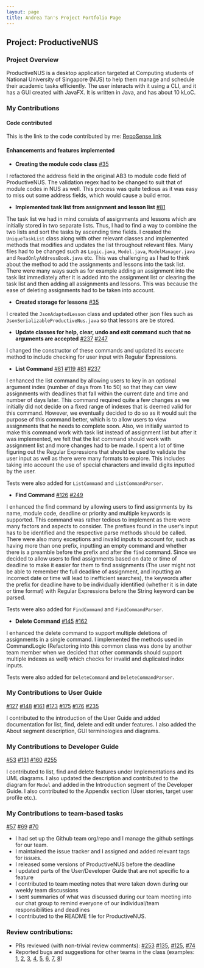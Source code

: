 ```yaml
---
layout: page
title: Andrea Tan's Project Portfolio Page
---
```


## Project: ProductiveNUS

### Project Overview
ProductiveNUS is a desktop application targeted at Computing students of National University of Singapore (NUS) to help them manage and schedule their academic tasks efficiently. The user interacts with it using a CLI, and it has a GUI created with JavaFX. It is written in Java, and has about 10 kLoC.

### My Contributions

#### Code contributed
This is the link to the code contributed by me:
[RepoSense link](https://nus-cs2103-ay2021s1.github.io/tp-dashboard/#breakdown=true&search=andreatanky&sort=groupTitle&sortWithin=title&since=2020-08-14&timeframe=commit&mergegroup=&groupSelect=groupByRepos&checkedFileTypes=docs~functional-code~test-code~other)

#### Enhancements and features implemented

* **Creating the module code class** [\#35](https://github.com/AY2021S1-CS2103T-F11-3/tp/pull/35)

I refactored the address field in the original AB3 to module code field of ProductiveNUS. The validation regex had to be changed to suit that of module codes in NUS as well. This process was quite tedious as it was easy to miss out some address fields, which would cause a build error.

* **Implemented task list from assignment and lesson list** 
[\#81](https://github.com/AY2021S1-CS2103T-F11-3/tp/pull/81/files)

The task list we had in mind consists of assignments and lessons which are initially stored in two separate lists. Thus, I had to find a way to combine the two lists and sort the tasks by ascending time fields. I created the `UniqueTaskList` class along with other relevant classes and implemented methods that modifies and updates the list throughout relevant files. Many files had to be changed such as `Logic.java`, `Model.java`, `ModelManager.java` and `ReadOnlyAddressBook.java` etc. 
This was challenging as I had to think about the method to add the assignments and lessons into the task list. There were many ways such as for example adding an assignment into the task list immediately after it is added into the assignment list or clearing the task list and then adding all assignments and lessons. 
This was because the ease of deleting assignments had to be taken into account. 

* **Created storage for lessons** 
[\#35](https://github.com/AY2021S1-CS2103T-F11-3/tp/pull/35)

I created the `JsonAdaptedLesson` class and updated other json files such as `JsonSerializableProductiveNus.java` so that lessons are be stored.

* **Update classes for help, clear, undo and exit command such that no arguments are accepted**
[\#237](https://github.com/AY2021S1-CS2103T-F11-3/tp/pull/237/files)
[\#247](https://github.com/AY2021S1-CS2103T-F11-3/tp/pull/247)

I changed the constructor of these commands and updated its `execute` method to include checking for user input with Regular Expressions.

* **List Command** 
[\#81](https://github.com/AY2021S1-CS2103T-F11-3/tp/pull/81/files)
[\#119](https://github.com/AY2021S1-CS2103T-F11-3/tp/pull/119/files)
[\#81](https://github.com/AY2021S1-CS2103T-F11-3/tp/pull/81/files)
[\#237](https://github.com/AY2021S1-CS2103T-F11-3/tp/pull/237/files)

I enhanced the list command by allowing users to key in an optional argument index (number of days from 1 to 50) so that they can view assignments with deadlines that fall within the current date and time and number of days later. This command required quite a few changes as we initially did not decide on a fixed range of indexes that is deemed valid for this command. However, we eventually decided to do so as it would suit the purpose of this command better, which is to allow users to view assignments that he needs to complete soon. Also, we initially wanted to make this command work with task list instead of assignment list but after it was implemented, we felt that the list command should work with assignment list and more changes had to be made. I spent a lot of time figuring out the Regular Expressions that should be used to validate the user input as well as there were many formats to explore. This includes taking into account the use of special characters and invalid digits inputted by the user.

Tests were also added for `ListCommand` and `ListCommandParser`.

* **Find Command** 
[\#126](https://github.com/AY2021S1-CS2103T-F11-3/tp/pull/126/files)
[\#249](https://github.com/AY2021S1-CS2103T-F11-3/tp/pull/249)

I enhanced the find command by allowing users to find assignments by its name, module code, deadline or priority and multiple keywords is supported. This command was rather tedious to implement as there were many factors and aspects to consider. The prefixes found in the user's input has to be identified and the respective parse methods should be called. There were also many exceptions and invalid inputs to account for, such as having more than one prefix, inputting an empty command and whether there is a preamble before the prefix and after the `find` command. Since we decided to allow users to find assignments based on date or time of deadline to make it easier for them to find assignments (The user might not be able to remember the full deadline of assignment, and inputting an incorrect date or time will lead to inefficient searches), the keywords after the prefix for deadline have to be individually identified (whether it is in date or time format) with Regular Expressions before the String keyword can be parsed. 

Tests were also added for `FindCommand` and `FindCommandParser`.

* **Delete Command** 
[\#145](https://github.com/AY2021S1-CS2103T-F11-3/tp/pull/145/files)
[\#162](https://github.com/AY2021S1-CS2103T-F11-3/tp/pull/162/files)

I enhanced the delete command to support multiple deletions of assignments in a single command. I implemented the methods used in CommandLogic (Refactoring into this common class was done by another team member when we decided that other commands should support multiple indexes as well) which checks for invalid and duplicated index inputs. 

Tests were also added for `DeleteCommand` and `DeleteCommandParser`.

### My Contributions to User Guide
[\#127](https://github.com/AY2021S1-CS2103T-F11-3/tp/pull/127/files)
[\#148](https://github.com/AY2021S1-CS2103T-F11-3/tp/pull/148/files)
[\#161](https://github.com/AY2021S1-CS2103T-F11-3/tp/pull/161/files)
[\#173](https://github.com/AY2021S1-CS2103T-F11-3/tp/pull/173/files)
[\#175](https://github.com/AY2021S1-CS2103T-F11-3/tp/pull/175/files)
[\#176](https://github.com/AY2021S1-CS2103T-F11-3/tp/pull/176/files)
[\#235](https://github.com/AY2021S1-CS2103T-F11-3/tp/pull/235/files)

I contributed to the introduction of the User Guide and added documentation for list, find, delete and edit under features. I also added the About segment description, GUI terminologies and diagrams.

### My Contributions to Developer Guide
[\#53](https://github.com/AY2021S1-CS2103T-F11-3/tp/pull/53/files)
[\#131](https://github.com/AY2021S1-CS2103T-F11-3/tp/pull/131)
[\#160](https://github.com/AY2021S1-CS2103T-F11-3/tp/pull/160/files)
[\#255](https://github.com/AY2021S1-CS2103T-F11-3/tp/pull/255/files)

I contributed to list, find and delete features under Implementations and its UML diagrams. I also updated the description and contributed to the diagram for `Model` and added in the Introduction segment of the Developer Guide. I also contributed to the Appendix section (User stories, target user profile etc.).

### My Contributions to team-based tasks
[\#57](https://github.com/AY2021S1-CS2103T-F11-3/tp/pull/57/files)
[\#69](https://github.com/AY2021S1-CS2103T-F11-3/tp/pull/69/files)
[\#70](https://github.com/AY2021S1-CS2103T-F11-3/tp/pull/70/files)

* I had set up the Github team org/repo and I manage the github settings for our team.
* I maintained the issue tracker and I assigned and added relevant tags for issues.
* I released some versions of ProductiveNUS before the deadline
* I updated parts of the User/Developer Guide that are not specific to a feature
* I contributed to team meeting notes that were taken down during our weekly team discussions
* I sent summaries of what was discussed during our team meeting into our chat group to remind everyone of our individual/team responsibilities and deadlines 
* I contributed to the README file for ProductiveNUS. 

### Review contributions:
* PRs reviewed (with non-trivial review comments): [\#253](https://github.com/AY2021S1-CS2103T-F11-3/tp/pull/253)
[\#135](https://github.com/AY2021S1-CS2103T-F11-3/tp/pull/135), [\#125](https://github.com/AY2021S1-CS2103T-F11-3/tp/pull/125), [\#74](https://github.com/AY2021S1-CS2103T-F11-3/tp/pull/74)
* Reported bugs and suggestions for other teams in the class (examples: [1](https://github.com/andreatanky/ped/issues/1), [2](https://github.com/andreatanky/ped/issues/2), [3](https://github.com/andreatanky/ped/issues/3), [4](https://github.com/andreatanky/ped/issues/4), [5](https://github.com/andreatanky/ped/issues/5), [6](https://github.com/andreatanky/ped/issues/6), [7](https://github.com/andreatanky/ped/issues/7), [8](https://github.com/andreatanky/ped/issues/8))


